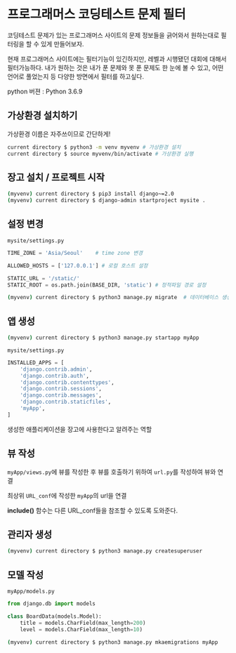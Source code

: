 # 프로그래머스 코딩테스트 문제 필터

코딩테스트 문제가 있는 프로그래머스 사이트의 문제 정보들을 긁어와서 원하는대로 필터링을 할 수 있게 만들어보자.  

현재 프로그래머스 사이트에는 필터기능이 있긴하지만, 레벨과 시행됐던 대회에 대해서 필터가능하다. 내가 원하는 것은 내가 푼 문제와 못 푼 문제도 한 눈에 볼 수 있고, 어떤 언어로 풀었는지 등 다양한 방면에서 필터를 하고싶다.


python 버젼 : Python 3.6.9

## 가상환경 설치하기  
가상환경 이름은 자주쓰이므로 간단하게!  
  
```bash  
current directory $ python3 -m venv myvenv # 가상환경 설치  
current directory $ source myvenv/bin/activate # 가상환경 실행  
```    
  
## 장고 설치 / 프로젝트 시작  
  
```bash
(myvenv) current directory $ pip3 install django~=2.0
(myvenv) current directory $ django-admin startproject mysite .
```
  
## 설정 변경  
`mysite/settings.py`  
```python  
TIME_ZONE = 'Asia/Seoul'    # time zone 변경

ALLOWED_HOSTS = ['127.0.0.1'] # 로컬 호스트 설정

STATIC_URL = '/static/' 
STATIC_ROOT = os.path.join(BASE_DIR, 'static') # 정적파일 경로 설정
```  
  
```bash
(myvenv) current directory $ python3 manage.py migrate  # 데이터베이스 생성
```

## 앱 생성
```bash  
(myvenv) current directory $ python3 manage.py startapp myApp  
```  

`mysite/settings.py`  
```python  
INSTALLED_APPS = [
    'django.contrib.admin',
    'django.contrib.auth',
    'django.contrib.contenttypes',
    'django.contrib.sessions',
    'django.contrib.messages',
    'django.contrib.staticfiles',
    'myApp',
]
```
생성한 애플리케이션을 장고에 사용한다고 알려주는 역할  
  
## 뷰 작성  
  
`myApp/views.py`에 뷰를 작성한 후 뷰를 호출하기 위하여 `url.py`를 작성하여 뷰와 연결
  
최상위 `URL_conf`에 작성한 `myApp`의 url을 연결  

**include()** 함수는 다른 URL_conf들을 참조할 수 있도록 도와준다.  

## 관리자 생성

```bash
(myvenv) current directory $ python3 manage.py createsuperuser
```  
  
## 모델 작성    
  
`myApp/models.py`
```python
from django.db import models

class BoardData(models.Model):
    title = models.CharField(max_length=200)
    level = models.CharField(max_length=10)

```
  
```bash
(myvenv) current directory $ python3 manage.py mkaemigrations myApp  
```  
